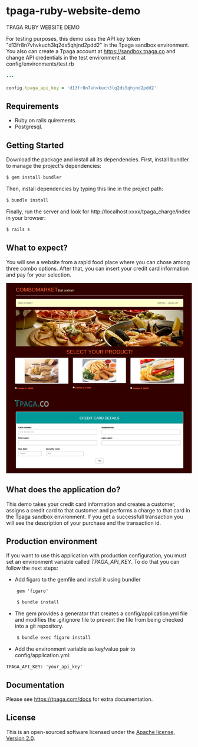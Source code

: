 # tpaga-ruby-website-demo
TPAGA RUBY WEBSITE DEMO

For testing purposes, this demo uses the API key token "d13fr8n7vhvkuch3lq2ds5qhjnd2pdd2" in the Tpaga sandbox environment. You also can create a Tpaga account at https://sandbox.tpaga.co and change API credentials in the test environment at config/environments/test.rb

```ruby
...

config.tpaga_api_key = 'd13fr8n7vhvkuch3lq2ds5qhjnd2pdd2'

```
## Requirements

* Ruby on rails quirements.
* Postgresql.


## Getting Started

Download the package and install all its dependencies. First, install bundler to manage the project's dependencies: 

```bash
$ gem install bundler
```

Then, install dependencies by typing this line in the project path:

```bash
$ bundle install
```

Finally, run the server and look for http://localhost:xxxx/tpaga_charge/index in your browser:

```bash
$ rails s
```

## What to expect?

You will see a website from a rapid food place where you can chose among three combo options. After that, you can insert your credit card information and pay for your selection.

![Rubyweb](/Rubyweb.png)

## What does the application do?

This demo takes your credit card information and creates a customer, assigns a credit card to that customer and performs a charge to that card in the Tpaga sandbox environment. If you get a successfull transaction you will see the description of your purchase and the transaction id.

## Production environment

If you want to use this application with production configuration, you must set an environment variable called *TPAGA_API_KEY*. To do that you can follow the next steps:

* Add figaro to the gemfile and install it using bundler

```rails
	gem 'figaro' 
```

```bash
	$ bundle install 
```
	
* The gem provides a generator that creates a config/application.yml file and modifies the .gitignore file to prevent the file from being checked into a git repository.

```bash
	$ bundle exec figaro install
```

* Add the environment variable as key/value pair to config/application.yml:

```rails
TPAGA_API_KEY: 'your_api_key'
```

## Documentation

Please see https://tpaga.com/docs for extra documentation.

## License

This is an open-sourced software licensed under the [Apache license, Version 2.0](http://www.apache.org/licenses/LICENSE-2.0).
